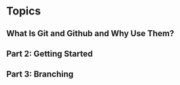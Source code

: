 # Topics

## What Is Git and Github and Why Use Them?

## Part 2: Getting Started

## Part 3: Branching
